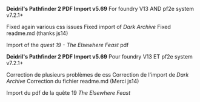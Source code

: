 **Deidril's Pathfinder 2 PDF Import v5.69**
For foundry V13 AND pf2e system v7.2.1+

Fixed again various css issues
Fixed import of *Dark Archive*
Fixed readme.md (thanks js14)

Import of the *quest 19 - The Elsewhere Feast* pdf

**Deidril's Pathfinder 2 PDF Import v5.69**
Pour foundry V13 ET pf2e system v7.2.1+

Correction de plusieurs problèmes de css
Correction de l'import de *Dark Archive*
Correction du fichier readme.md (Merci js14)

Import du pdf de la quête 19 *The Elsewhere Feast*

